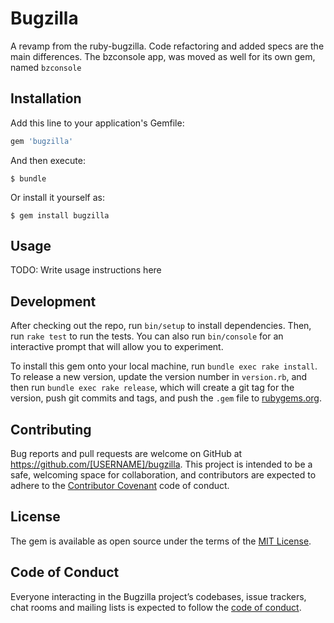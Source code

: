 # Bugzilla

A revamp from the ruby-bugzilla. Code refactoring and added specs are the main
differences. The bzconsole app, was moved as well for its own gem, named ```bzconsole```

## Installation

Add this line to your application's Gemfile:

```ruby
gem 'bugzilla'
```

And then execute:

    $ bundle

Or install it yourself as:

    $ gem install bugzilla

## Usage

TODO: Write usage instructions here

## Development

After checking out the repo, run `bin/setup` to install dependencies. Then, run `rake test` to run the tests. You can also run `bin/console` for an interactive prompt that will allow you to experiment.

To install this gem onto your local machine, run `bundle exec rake install`. To release a new version, update the version number in `version.rb`, and then run `bundle exec rake release`, which will create a git tag for the version, push git commits and tags, and push the `.gem` file to [rubygems.org](https://rubygems.org).

## Contributing

Bug reports and pull requests are welcome on GitHub at https://github.com/[USERNAME]/bugzilla. This project is intended to be a safe, welcoming space for collaboration, and contributors are expected to adhere to the [Contributor Covenant](http://contributor-covenant.org) code of conduct.

## License

The gem is available as open source under the terms of the [MIT License](https://opensource.org/licenses/MIT).

## Code of Conduct

Everyone interacting in the Bugzilla project’s codebases, issue trackers, chat rooms and mailing lists is expected to follow the [code of conduct](https://github.com/[USERNAME]/bugzilla/blob/master/CODE_OF_CONDUCT.md).
